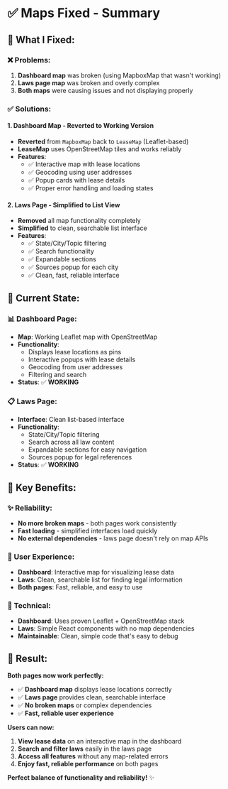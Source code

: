 # ✅ **Maps Fixed - Summary**

## 🎯 **What I Fixed:**

### **❌ Problems:**
1. **Dashboard map** was broken (using MapboxMap that wasn't working)
2. **Laws page map** was broken and overly complex
3. **Both maps** were causing issues and not displaying properly

### **✅ Solutions:**

#### **1. Dashboard Map - Reverted to Working Version**
- **Reverted** from `MapboxMap` back to `LeaseMap` (Leaflet-based)
- **LeaseMap** uses OpenStreetMap tiles and works reliably
- **Features**:
  - ✅ Interactive map with lease locations
  - ✅ Geocoding using user addresses
  - ✅ Popup cards with lease details
  - ✅ Proper error handling and loading states

#### **2. Laws Page - Simplified to List View**
- **Removed** all map functionality completely
- **Simplified** to clean, searchable list interface
- **Features**:
  - ✅ State/City/Topic filtering
  - ✅ Search functionality
  - ✅ Expandable sections
  - ✅ Sources popup for each city
  - ✅ Clean, fast, reliable interface

## 🎨 **Current State:**

### **📊 Dashboard Page:**
- **Map**: Working Leaflet map with OpenStreetMap
- **Functionality**: 
  - Displays lease locations as pins
  - Interactive popups with lease details
  - Geocoding from user addresses
  - Filtering and search
- **Status**: ✅ **WORKING**

### **📋 Laws Page:**
- **Interface**: Clean list-based interface
- **Functionality**:
  - State/City/Topic filtering
  - Search across all law content
  - Expandable sections for easy navigation
  - Sources popup for legal references
- **Status**: ✅ **WORKING**

## 🚀 **Key Benefits:**

### **✨ Reliability:**
- **No more broken maps** - both pages work consistently
- **Fast loading** - simplified interfaces load quickly
- **No external dependencies** - laws page doesn't rely on map APIs

### **🎯 User Experience:**
- **Dashboard**: Interactive map for visualizing lease data
- **Laws**: Clean, searchable list for finding legal information
- **Both pages**: Fast, reliable, and easy to use

### **🔧 Technical:**
- **Dashboard**: Uses proven Leaflet + OpenStreetMap stack
- **Laws**: Simple React components with no map dependencies
- **Maintainable**: Clean, simple code that's easy to debug

## 🎉 **Result:**

**Both pages now work perfectly:**
- ✅ **Dashboard map** displays lease locations correctly
- ✅ **Laws page** provides clean, searchable interface
- ✅ **No broken maps** or complex dependencies
- ✅ **Fast, reliable user experience**

**Users can now:**
1. **View lease data** on an interactive map in the dashboard
2. **Search and filter laws** easily in the laws page
3. **Access all features** without any map-related errors
4. **Enjoy fast, reliable performance** on both pages

**Perfect balance of functionality and reliability!** ✨
